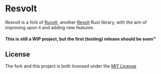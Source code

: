 # Resvolt

Resvolt is a fork of [Ruvolt](https://github.com/Arthur-Damasceno/ruvolt), another [Revolt](https://revolt.chat) Rust library, with the aim of improving upon it and adding new features.

#### This is still a WIP project, but the first (testing) release should be soon™

## License

The fork and this project is both licensed under the [MIT License](https://mit-license.org/)
